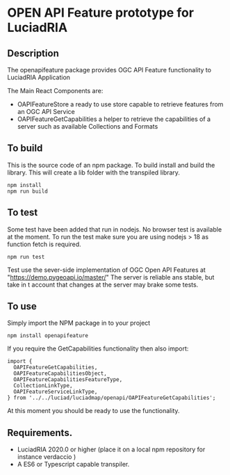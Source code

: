 # OPEN API Feature prototype for LuciadRIA 

## Description
The openapifeature package provides OGC API Feature functionality to LuciadRIA Application

The Main React Components are:

* OAPIFeatureStore  a ready to use store capable to retrieve features from an OGC API Service   
* OAPIFeatureGetCapabilities a helper to retrieve the capabilities of a server such as available Collections and Formats


## To build
This is the source code of an npm package. To build install and build the library. This will create a lib folder with the transpiled library.
```
npm install
npm run build
```

## To test
Some test have been added that run in nodejs. No browser test is available at the moment.
To run the test make sure you are using nodejs > 18 as function fetch is required.
```
npm run test
```
Test use the sever-side implementation of OGC Open API Features at "https://demo.pygeoapi.io/master/"
The server is reliable ans stable,  but take in t account that changes at the server may brake some tests.

## To use

Simply import the NPM package in to your project

```
npm install openapifeature
``` 

If you require the GetCapabilities functionality then also import: 
```
import {
  OAPIFeatureGetCapabilities,
  OAPIFeatureCapabilitiesObject,
  OAPIFeatureCapabilitiesFeatureType,
  CollectionLinkType,
  OAPIFeatureServiceLinkType,
} from '../../luciad/luciadmap/openapi/OAPIFeatureGetCapabilities';
```

At this moment you should be ready to use the functionality.

## Requirements.
* LuciadRIA 2020.0 or higher (place it on a local npm repository for instance verdaccio )
* A ES6 or Typescript capable transpiler. 
